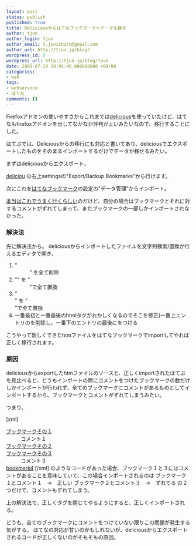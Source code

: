 ```yaml
---
layout: post
status: publish
published: true
title: Deliciousからはてなブックマークへデータを移す
author: tjun
author_login: tjun
author_email: t.junichiro@gmail.com
author_url: http://tjun.jp/blog/
wordpress_id: 5
wordpress_url: http://tjun.jp/blog/?p=5
date: 2009-07-23 20:45:46.000000000 +09:00
categories:
- web
tags:
- webservice
- はてな
comments: []
---
```

Firefoxアドオンの使いやすさからこれまでは<a href="http://delicious.com/">delicious</a>を使っていたけど、はてなもfirefoxアドオンを出してなかなか評判がよいみたいなので、移行することにした。

はてぶでは、Deliciousからの移行にも対応と書いてあり、deliciousでエクスポートしたものをそのままインポートするだけでデータが移せるみたい。

まずはdeliciousからエクスポート。

<a href="http://delicious.com/">deliciou</a> の右上settingsの"Export/Backup Bookmarks"から行けます。

次にこれを<a href="http://b.hatena.ne.jp/">はてなブックマーク</a>の設定の"データ管理"からインポート。

<a href="http://www.ideaxidea.com/archives/2009/07/hatenaoya.html/comment-page-1#comment-9331">本当はこれでうまく行くらしい</a>のだけど、自分の場合はブックマークとそれに対するコメントがずれてしまって、またブックマークの一部しかインポートされなかった。
<h3>解決法</h3>
先に解決法から。
deliciousからインポートしたファイルを文字列検索/置換が行えるエディタで開き、
<ol>
	<li>"<DD>" を全て削除</li>
	<li>"</A>" を "</A></DT><DD>"で全て置換</li>
	<li>"<DT>" を "</DD><DT>"で全て置換</li>
	<li>一番最初と一番最後のhtmlタグがおかしくなるのでそこを修正(一番上エントリの</DD>を削除し，一番下のエントリの最後に</DD>をつける</li>
</ol>


こうやって新しくできたhtmファイルをはてなブックマークでimportしてやれば正しく移行されます。

<h3>原因</h3>
deliciousからexportしたhtmファイルのソースと、正しくimportされたはてぶを見比べると、どうもインポートの際にコメントをつけたブックマークの数だけしかインポートが行われず、全てのブックマークにコメントがあるものとしてインポートするから、ブックマークとコメントがずれてしまうみたい。

つまり、

[xml]
<DL><DT><A HREF="http://example.com" LAST_VISIT="1248093454" ADD_DATE="1248093454" TAGS="tag1,tokyo,example">ブックマークその１</A>
<DD>コメント１
<DT><A HREF="http://www.example01.com/a.html" LAST_VISIT="1248071261" ADD_DATE="1248071261" TAGS="iphone, aaaa, tag2">ブックマークその２</A>
<DT><A HREF="http://bookmark.com/" LAST_VISIT="1247826901" ADD_DATE="1247826901" TAGS="tag3, blog">ブックマークその３</A>
<DD>コメント３
<DT><A HREF="http://example.net/2009/aaa.html" LAST_VISIT="1247763108" ADD_DATE="1247763108" TAGS="tag4,database">bookmark4</A>
[/xml]
のようなコードがあった場合、ブックマーク１と３にはコメントがあることを意味していて、この場合インポートされるのは
ブックマーク１とコメント１　&rarr;　正しい
ブックマーク２とコメント３　&rarr;　ずれてる
の２つだけで、コメントもずれてしまう。

上の解決法で、正しくタグを閉じてやるようにすると、正しくインポートされる。

どうも、全てのブックマークにコメントをつけていない限りこの問題が発生する気がする。
はてなの対応が甘いのかもしれないが、deliciousからエクスポートされるコードが正しくないのがそもそもの原因。
